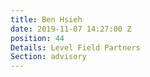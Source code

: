 ```yaml
---
title: Ben Hsieh
date: 2019-11-07 14:27:00 Z
position: 44
Details: Level Field Partners
Section: advisory
---
```


